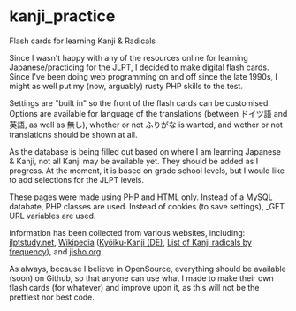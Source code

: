 # kanji_practice
Flash cards for learning Kanji &amp; Radicals

<p>Since I wasn't happy with any of the resources online for learning Japanese/practicing for the <span title="Japanese-Language Proficiency Test">JLPT</span>, I decided to make digital flash cards.  Since I've been doing web programming on and off since the late 1990s, I might as well put my (now, arguably) rusty PHP skills to the test.</p>
<p>Settings are "built in" so the front of the flash cards can be customised.  Options are available for language of the translations (between <span title="German">ドイツ語</span> and <span title="English">英語</span>, as well as <span title="neither/none">無し</span>), whether or not <span title="furigana">ふりがな</span> is wanted, and wether or not translations should be shown at all.</p>
<p>As the database is being filled out based on where I am learning Japanese &amp; Kanji, not all Kanji may be available yet. They should be added as I progress. At the moment, it is based on grade school levels, but I would like to add selections for the JLPT levels.</p>
<p>These pages were made using PHP and HTML only.  Instead of a MySQL databate, PHP classes are used.  Instead of cookies (to save settings), _GET URL variables are used.</p>
<p>Information has been collected from various websites, including: <a href="https://jlptstudy.net">jlptstudy.net</a>, <a href="https://de.wikipedia.org/">Wikipedia</a> (<a href="https://de.wikipedia.org/wiki/Kyōiku-Kanji">Kyōiku-Kanji (DE)</a>, <a href="https://en.wikipedia.org/wiki/List_of_kanji_radicals_by_frequency">List of Kanji radicals by frequency</a>), and <a href="https://jisho.org">jisho.org</a>.</p>
<p>As always, because I believe in OpenSource, everything should be available (soon) on Github, so that anyone can use what I made to make their own flash cards (for whatever) and improve upon it, as this will not be the prettiest nor best code. </p>
